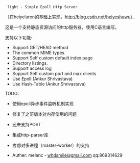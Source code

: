      light - Simple Epoll Http Server

（在heiyeluren的基础上实现，http://blog.csdn.net/heiyeshuwu）

这是一个支持静态资源访问的http服务器，使用C语言编写。

支持以下功能:

  *  Support GET/HEAD method
  *  The common MIME types.
  *  Support Self custom default index page
  *  Directory listings.
  *  Support access log
  *  Support Self custom port and max clients
  *  Use Epoll (Ankur Shrivastava)
  *  Use Hash-Table (Ankur Shrivastava)

TODO:

  * 使用epoll异步事件监听机制实现
  * 修复了之前版本对内存使用的问题
  * 还未支持POST
  * 集成http-parser库
  * 考虑对多进程（master-worker）的支持

  * Auther: melanc - whdsmile@gmail.com qq:869314629
